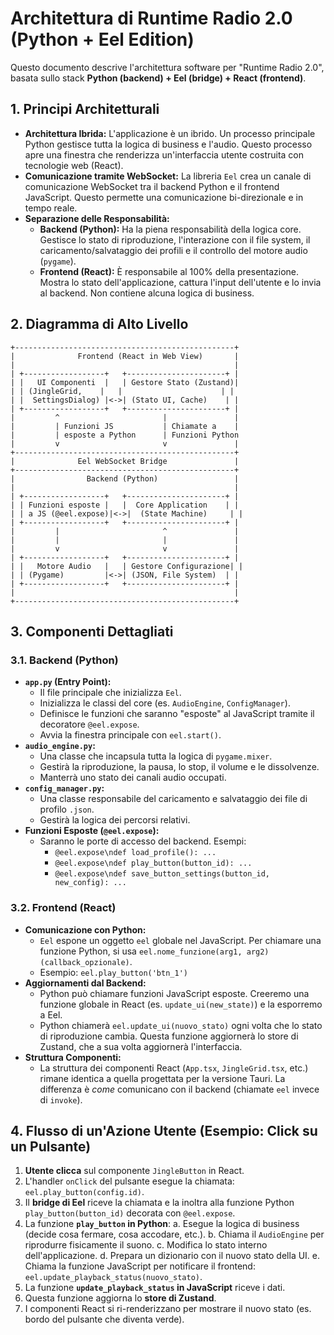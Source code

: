# Architettura di Runtime Radio 2.0 (Python + Eel Edition)

Questo documento descrive l'architettura software per "Runtime Radio 2.0", basata sullo stack **Python (backend) + Eel (bridge) + React (frontend)**.

## 1. Principi Architetturali

-   **Architettura Ibrida:** L'applicazione è un ibrido. Un processo principale Python gestisce tutta la logica di business e l'audio. Questo processo apre una finestra che renderizza un'interfaccia utente costruita con tecnologie web (React).
-   **Comunicazione tramite WebSocket:** La libreria `Eel` crea un canale di comunicazione WebSocket tra il backend Python e il frontend JavaScript. Questo permette una comunicazione bi-direzionale e in tempo reale.
-   **Separazione delle Responsabilità:**
    -   **Backend (Python):** Ha la piena responsabilità della logica core. Gestisce lo stato di riproduzione, l'interazione con il file system, il caricamento/salvataggio dei profili e il controllo del motore audio (`pygame`).
    -   **Frontend (React):** È responsabile al 100% della presentazione. Mostra lo stato dell'applicazione, cattura l'input dell'utente e lo invia al backend. Non contiene alcuna logica di business.

## 2. Diagramma di Alto Livello

```
+-------------------------------------------------+
|              Frontend (React in Web View)       |
|                                                 |
| +------------------+   +----------------------+ |
| |   UI Componenti  |   | Gestore Stato (Zustand)|
| | (JingleGrid,    |   |                      | |
| |  SettingsDialog) |<->| (Stato UI, Cache)    | |
| +------------------+   +----------------------+ |
|         ^                       |               |
|         | Funzioni JS           | Chiamate a    |
|         | esposte a Python      | Funzioni Python
|         v                       v               |
+-------------------------------------------------+
|              Eel WebSocket Bridge               |
+-------------------------------------------------+
|                Backend (Python)                 |
|                                                 |
| +------------------+   +----------------------+ |
| | Funzioni esposte |   |  Core Application    | |
| | a JS (@eel.expose)|<->|  (State Machine)     | |
| +------------------+   +----------------------+ |
|         |                       ^               |
|         |                       |               |
|         v                       v               |
| +------------------+   +----------------------+ |
| |   Motore Audio   |   | Gestore Configurazione| |
| | (Pygame)         |<->| (JSON, File System)  | |
| +------------------+   +----------------------+ |
|                                                 |
+-------------------------------------------------+
```

## 3. Componenti Dettagliati

### 3.1. Backend (Python)

-   **`app.py` (Entry Point):**
    -   Il file principale che inizializza `Eel`.
    -   Inizializza le classi del core (es. `AudioEngine`, `ConfigManager`).
    -   Definisce le funzioni che saranno "esposte" al JavaScript tramite il decoratore `@eel.expose`.
    -   Avvia la finestra principale con `eel.start()`.
-   **`audio_engine.py`:**
    -   Una classe che incapsula tutta la logica di `pygame.mixer`.
    -   Gestirà la riproduzione, la pausa, lo stop, il volume e le dissolvenze.
    -   Manterrà uno stato dei canali audio occupati.
-   **`config_manager.py`:**
    -   Una classe responsabile del caricamento e salvataggio dei file di profilo `.json`.
    -   Gestirà la logica dei percorsi relativi.
-   **Funzioni Esposte (`@eel.expose`):**
    -   Saranno le porte di accesso del backend. Esempi:
        -   `@eel.expose\ndef load_profile(): ...`
        -   `@eel.expose\ndef play_button(button_id): ...`
        -   `@eel.expose\ndef save_button_settings(button_id, new_config): ...`

### 3.2. Frontend (React)

-   **Comunicazione con Python:**
    -   `Eel` espone un oggetto `eel` globale nel JavaScript. Per chiamare una funzione Python, si usa `eel.nome_funzione(arg1, arg2)(callback_opzionale)`.
    -   Esempio: `eel.play_button('btn_1')`
-   **Aggiornamenti dal Backend:**
    -   Python può chiamare funzioni JavaScript esposte. Creeremo una funzione globale in React (es. `update_ui(new_state)`) e la esporremo a Eel.
    -   Python chiamerà `eel.update_ui(nuovo_stato)` ogni volta che lo stato di riproduzione cambia. Questa funzione aggiornerà lo store di Zustand, che a sua volta aggiornerà l'interfaccia.
-   **Struttura Componenti:**
    -   La struttura dei componenti React (`App.tsx`, `JingleGrid.tsx`, etc.) rimane identica a quella progettata per la versione Tauri. La differenza è *come* comunicano con il backend (chiamate `eel` invece di `invoke`).

## 4. Flusso di un'Azione Utente (Esempio: Click su un Pulsante)

1.  **Utente clicca** sul componente `JingleButton` in React.
2.  L'handler `onClick` del pulsante esegue la chiamata: `eel.play_button(config.id)`.
3.  Il **bridge di Eel** riceve la chiamata e la inoltra alla funzione Python `play_button(button_id)` decorata con `@eel.expose`.
4.  La funzione **`play_button` in Python**:
    a. Esegue la logica di business (decide cosa fermare, cosa accodare, etc.).
    b. Chiama il `AudioEngine` per riprodurre fisicamente il suono.
    c. Modifica lo stato interno dell'applicazione.
    d. Prepara un dizionario con il nuovo stato della UI.
    e. Chiama la funzione JavaScript per notificare il frontend: `eel.update_playback_status(nuovo_stato)`.
5.  La funzione **`update_playback_status` in JavaScript** riceve i dati.
6.  Questa funzione aggiorna lo **store di Zustand**.
7.  I componenti React si ri-renderizzano per mostrare il nuovo stato (es. bordo del pulsante che diventa verde).
